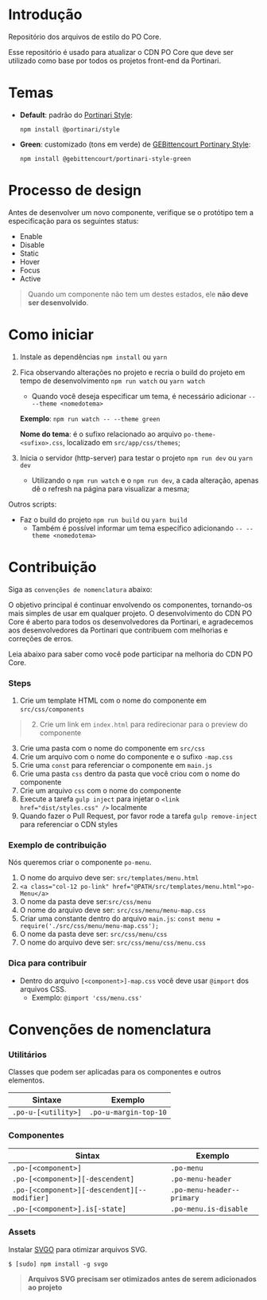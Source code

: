 # Introdução

Repositório dos arquivos de estilo do PO Core.

Esse repositório é usado para atualizar o CDN PO Core que deve ser utilizado como base por todos os projetos front-end da Portinari.

# Temas

* **Default**: padrão do [Portinari Style](https://github.com/portinariui/portinari-style):
    ```
    npm install @portinari/style
    ```
* **Green**: customizado (tons em verde) de [GEBittencourt Portinary Style](https://github.com/guiebitt/portinari-style):
    ```
    npm install @gebittencourt/portinari-style-green
    ```

# Processo de design

Antes de desenvolver um novo componente, verifique se o protótipo tem a especificação para os seguintes status:

- Enable
- Disable
- Static
- Hover
- Focus
- Active

> Quando um componente não tem um destes estados, ele **não deve ser desenvolvido**.

# Como iniciar

1. Instale as dependências
`npm install` ou `yarn`

2. Fica observando alterações no projeto e recria o build do projeto em tempo de desenvolvimento
`npm run watch` ou `yarn watch`

    - Quando você deseja especificar um tema, é necessário adicionar
    `-- --theme <nomedotema>`

    **Exemplo**: `npm run watch -- --theme green`
    
    **Nome do tema**: é o sufixo relacionado ao arquivo `po-theme-<sufixo>.css`, localizado em `src/app/css/themes`;

3. Inicia o servidor (http-server) para testar o projeto
`npm run dev` ou `yarn dev`

    - Utilizando o `npm run watch` e o `npm run dev`, a cada alteração, apenas dê o refresh na página para visualizar a mesma;


Outros scripts:
* Faz o build do projeto
`npm run build` ou `yarn build`
    * Também é possível informar um tema específico adicionando `-- --theme <nomedotema>`

# Contribuição

Siga as `convenções de nomenclatura` abaixo:

O objetivo principal é continuar envolvendo os componentes, tornando-os mais simples de usar em qualquer projeto. O desenvolvimento do CDN 
PO Core é aberto para todos os desenvolvedores da Portinari, e agradecemos aos desenvolvedores da Portinari que contribuem com melhorias e 
correções de erros.

Leia abaixo para saber como você pode participar na melhoria do CDN PO Core.

### Steps

1. Crie um template HTML com o nome do componente em `src/css/components`
>2. Crie um link em `index.html` para redirecionar para o preview do componente
3. Crie uma pasta com o nome do componente em `src/css`
4. Crie um arquivo com o nome do componente e o sufixo `-map.css`
5. Crie uma `const` para referenciar o componente em `main.js`
6. Crie uma pasta `css` dentro da pasta que você criou com o nome do componente
7. Crie um arquivo `css` com o nome do componente
8. Execute a tarefa `gulp inject` para injetar o `<link href="dist/styles.css" />` localmente
9. Quando fazer o Pull Request, por favor rode a tarefa `gulp remove-inject` para referenciar o CDN styles

### Exemplo de contribuição

Nós queremos criar o componente `po-menu`.
1. O nome do arquivo deve ser: `src/templates/menu.html`
2. `<a class="col-12 po-link" href="@PATH/src/templates/menu.html">po-Menu</a>`
3. O nome da pasta deve ser:`src/css/menu`
4. O nome do arquivo deve ser: `src/css/menu/menu-map.css`
5. Criar uma constante dentro do arquivo `main.js`: `const menu = require('./src/css/menu/menu-map.css');`
6. O nome da pasta deve ser: `src/css/menu/css`
7. O nome do arquivo deve ser: `src/css/menu/css/menu.css`

### Dica para contribuir

* Dentro do arquivo `[<component>]-map.css` você deve usar `@import` dos arquivos CSS.
  * Exemplo: `@import 'css/menu.css'`

# Convenções de nomenclatura

### Utilitários

Classes que podem ser aplicadas para os componentes e outros elementos.

| Sintaxe                      | Exemplo                |
| -----------------------------|------------------------|
| `.po-u-[<utility>]`         | `.po-u-margin-top-10` |

### Componentes

| Sintax                                        | Exemplo                    |
| ----------------------------------------------|----------------------------|
| `.po-[<component>]`                          | `.po-menu`                |
| `.po-[<component>][-descendent]`             | `.po-menu-header`         |
| `.po-[<component>][-descendent][--modifier]` | `.po-menu-header--primary`|
| `.po-[<component>].is[-state]`               | `.po-menu.is-disable`     |

### Assets

Instalar [SVGO](https://github.com/svg/svgo) para otimizar arquivos SVG.

`$ [sudo] npm install -g svgo`

> **Arquivos SVG precisam ser otimizados antes de serem adicionados ao projeto**
